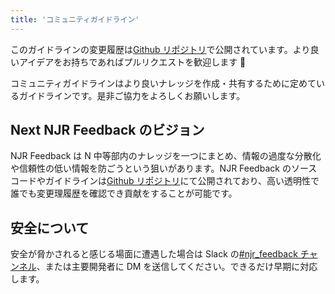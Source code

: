 ```yaml
---
title: 'コミュニティガイドライン'
---
```


このガイドラインの変更履歴は[Github リポジトリ](https://github.com/yutakobayashidev/next-njr-feedback/commits/main/content/guideline.md)で公開されています。より良いアイデアをお持ちであればプルリクエストを歓迎します 🎉

コミュニティガイドラインはより良いナレッジを作成・共有するために定めているガイドラインです。是非ご協力をよろしくお願いします。

## Next NJR Feedback のビジョン

NJR Feedback は N 中等部内のナレッジを一つにまとめ、情報の過度な分散化や信頼性の低い情報を防ごうという狙いがあります。NJR Feedback のソースコードやガイドラインは[Github リポジトリ](https://github.com/yutakobayashidev/next-njr-feedback)にて公開されており、高い透明性で誰でも変更理履歴を確認でき貢献をすることが可能です。

## 安全について

安全が脅かされると感じる場面に遭遇した場合は Slack の[#njr_feedback チャンネル](https://n-jr.slack.com/archives/C02AVRGFM33)、または主要開発者に DM を送信してください。できるだけ早期に対応します。
